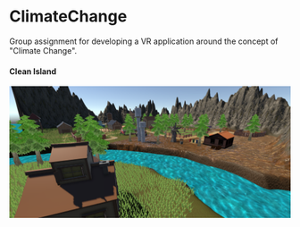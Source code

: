 # ClimateChange
 Group assignment for developing a VR application around the concept of "Climate Change".
 
 #### **Clean Island**
![alt text](https://github.com/2239356Benadict/Assignment1/blob/main/ScreenShot_ClimateChange/NewGoodScenario.png)
<p align="justify">
